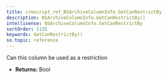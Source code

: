 ```yaml
---
title: crmscript_ref_NSArchiveColumnInfo_GetCanRestrictBy
description: NSArchiveColumnInfo.GetCanRestrictBy()
intellisense: NSArchiveColumnInfo.GetCanRestrictBy
sortOrder: 1135
keywords: GetCanRestrictBy()
so.topic: reference
---
```



Can this column be used as a restriction



* **Returns:** Bool


